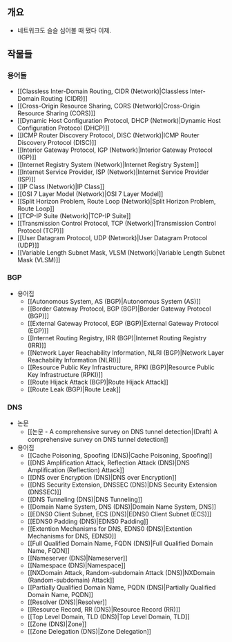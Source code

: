 ## 개요

- 네트워크도 슬슬 심어볼 때 됐다 이제.

## 작물들

### 용어들

- [[Classless Inter-Domain Routing, CIDR (Network)|Classless Inter-Domain Routing (CIDR)]]
- [[Cross-Origin Resource Sharing, CORS (Network)|Cross-Origin Resource Sharing (CORS)]]
- [[Dynamic Host Configuration Protocol, DHCP (Network)|Dynamic Host Configuration Protocol (DHCP)]]
- [[ICMP Router Discovery Protocol, DISC (Network)|ICMP Router Discovery Protocol (DISC)]]
- [[Interior Gateway Protocol, IGP (Network)|Interior Gateway Protocol (IGP)]]
- [[Internet Registry System (Network)|Internet Registry System]]
- [[Internet Service Provider, ISP (Network)|Internet Service Provider (ISP)]]
- [[IP Class (Network)|IP Class]]
- [[OSI 7 Layer Model (Network)|OSI 7 Layer Model]]
- [[Split Horizon Problem, Route Loop (Network)|Split Horizon Problem, Route Loop]]
- [[TCP-IP Suite (Network)|TCP-IP Suite]]
- [[Transmission Control Protocol, TCP (Network)|Transmission Control Protocol (TCP)]]
- [[User Datagram Protocol, UDP (Network)|User Datagram Protocol (UDP)]]
- [[Variable Length Subnet Mask, VLSM (Network)|Variable Length Subnet Mask (VLSM)]]

### BGP

- 용어집
	- [[Autonomous System, AS (BGP)|Autonomous System (AS)]]
	- [[Border Gateway Protocol, BGP (BGP)|Border Gateway Protocol (BGP)]]
	- [[External Gateway Protocol, EGP (BGP)|External Gateway Protocol (EGP)]]
	- [[Internet Routing Registry, IRR (BGP)|Internet Routing Registry (IRR)]]
	- [[Network Layer Reachability Information, NLRI (BGP)|Network Layer Reachability Information (NLRI)]]
	- [[Resource Public Key Infrastructure, RPKI (BGP)|Resource Public Key Infrastructure (RPKI)]]
	- [[Route Hijack Attack (BGP)|Route Hijack Attack]]
	- [[Route Leak (BGP)|Route Leak]]

### DNS

- 논문
	- [[논문 - A comprehensive survey on DNS tunnel detection|(Draft) A comprehensive survey on DNS tunnel detection]]
- 용어집
	- [[Cache Poisoning, Spoofing (DNS)|Cache Poisoning, Spoofing]]
	- [[DNS Amplification Attack, Reflection Attack (DNS)|DNS Amplification (Reflection) Attack]]
	- [[DNS over Encryption (DNS)|DNS over Encryption]]
	- [[DNS Security Extension, DNSSEC (DNS)|DNS Security Extension (DNSSEC)]]
	- [[DNS Tunneling (DNS)|DNS Tunneling]]
	- [[Domain Name System, DNS (DNS)|Domain Name System, DNS]]
	- [[EDNS0 Client Subnet, ECS (DNS)|EDNS0 Client Subnet (ECS)]]
	- [[EDNS0 Padding (DNS)|EDNS0 Padding]]
	- [[Extention Mechanisms for DNS, EDNS0 (DNS)|Extention Mechanisms for DNS, EDNS0]]
	- [[Full Qualified Domain Name, FQDN (DNS)|Full Qualified Domain Name, FQDN]]
	- [[Nameserver (DNS)|Nameserver]]
	- [[Namespace (DNS)|Namespace]]
	- [[NXDomain Attack, Random-subdomain Attack (DNS)|NXDomain (Random-subdomain) Attack]]
	- [[Partially Qualified Domain Name, PQDN (DNS)|Partially Qualified Domain Name, PQDN]]
	- [[Resolver (DNS)|Resolver]]
	- [[Resource Record, RR (DNS)|Resource Record (RR)]]
	- [[Top Level Domain, TLD (DNS)|Top Level Domain, TLD]]
	- [[Zone (DNS)|Zone]]
	- [[Zone Delegation (DNS)|Zone Delegation]]